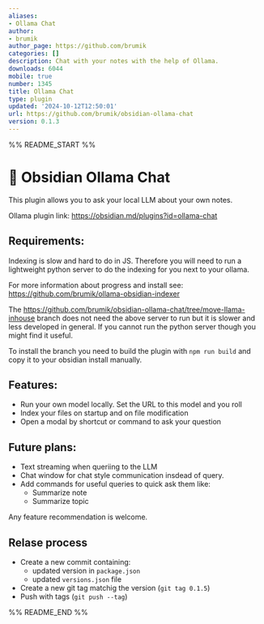 ```yaml
---
aliases:
- Ollama Chat
author:
- brumik
author_page: https://github.com/brumik
categories: []
description: Chat with your notes with the help of Ollama.
downloads: 6044
mobile: true
number: 1345
title: Ollama Chat
type: plugin
updated: '2024-10-12T12:50:01'
url: https://github.com/brumik/obsidian-ollama-chat
version: 0.1.3
---
```


%% README_START %%

# 🦙 Obsidian Ollama Chat

This plugin allows you to ask your local LLM about your own notes.

Ollama plugin link: https://obsidian.md/plugins?id=ollama-chat

## Requirements:

Indexing is slow and hard to do in JS. Therefore you will need to run a lightweight
python server to do the indexing for you next to your ollama.

For more information about progress and install see: https://github.com/brumik/ollama-obsidian-indexer

The https://github.com/brumik/obsidian-ollama-chat/tree/move-llama-inhouse branch does not need the above server to run
but it is slower and less developed in general. If you cannot run the python server though you might find it useful.

To install the branch you need to build the plugin with `npm run build` and copy it to your obsidian install manually.

## Features:

- Run your own model locally. Set the URL to this model and you roll
- Index your files on startup and on file modification
- Open a modal by shortcut or command to ask your question

## Future plans:

- Text streaming when queriing to the LLM
- Chat window for chat style communication insdead of query.
- Add commands for useful queries to quick ask them like:
	- Summarize note
	- Summarize topic

Any feature recommendation is welcome. 

## Relase process

- Create a new commit containing:
    - updated version in `package.json`
    - updated `versions.json` file
- Create a new git tag matchig the version (`git tag 0.1.5`)
- Push with tags (`git push --tag`)


%% README_END %%
